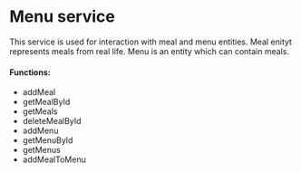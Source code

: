 # Menu service
This service is used for interaction with meal and menu entities. Meal enityt represents meals from real life. Menu is an entity which can contain meals.

#### Functions:
* addMeal
* getMealById
* getMeals
* deleteMealById
* addMenu 
* getMenuById
* getMenus
* addMealToMenu

